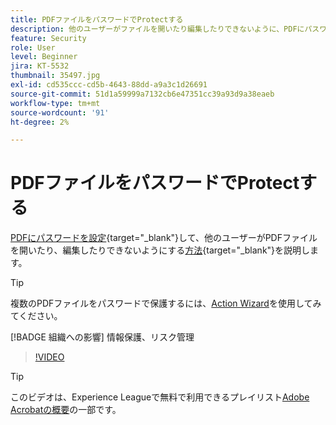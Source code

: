 ```yaml
---
title: PDFファイルをパスワードでProtectする
description: 他のユーザーがファイルを開いたり編集したりできないように、PDFにパスワードを設定する方法を説明します
feature: Security
role: User
level: Beginner
jira: KT-5532
thumbnail: 35497.jpg
exl-id: cd535ccc-cd5b-4643-88dd-a9a3c1d26691
source-git-commit: 51d1a59999a7132cb6e47351cc39a93d9a38eaeb
workflow-type: tm+mt
source-wordcount: '91'
ht-degree: 2%

---
```


# PDFファイルをパスワードでProtectする

[PDFにパスワードを設定](https://www.adobe.com/jp/acrobat/online/password-protect-pdf.html){target="_blank"}して、他のユーザーがPDFファイルを開いたり、編集したりできないようにする[方法](https://www.adobe.com/jp/acrobat/online/pdf-editor.html){target="_blank"}を説明します。

>[!TIP]
>
>複数のPDFファイルをパスワードで保護するには、[Action Wizard](../advanced-tasks/action.md)を使用してみてください。

[!BADGE 組織への影響]
情報保護、リスク管理

>[!VIDEO](https://video.tv.adobe.com/v/3409648?quality=12&learn=on&hidetitle=true&captions=jpn)

>[!TIP]
>
>このビデオは、Experience Leagueで無料で利用できるプレイリスト[Adobe Acrobatの概要](https://experienceleague.adobe.com/ja/playlists/acrobat-get-started-business-users)の一部です。